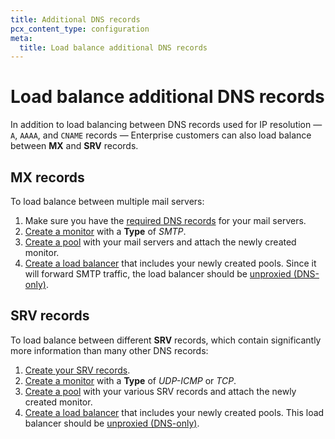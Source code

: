 ```yaml
---
title: Additional DNS records
pcx_content_type: configuration
meta:
  title: Load balance additional DNS records
---
```


# Load balance additional DNS records

In addition to load balancing between DNS records used for IP resolution — `A`, `AAAA`, and `CNAME` records — Enterprise customers can also load balance between **MX** and **SRV** records.

## MX records

To load balance between multiple mail servers:

1.  Make sure you have the [required DNS records](/dns/manage-dns-records/how-to/email-records/#send-and-receive-email) for your mail servers.
2.  [Create a monitor](/load-balancing/monitors/create-monitor/) with a **Type** of _SMTP_.
3.  [Create a pool](/load-balancing/pools/create-pool/) with your mail servers and attach the newly created monitor.
4.  [Create a load balancer](/load-balancing/load-balancers/create-load-balancer/) that includes your newly created pools. Since it will forward SMTP traffic, the load balancer should be [unproxied (DNS-only)](/load-balancing/understand-basics/proxy-modes/#dns-only-load-balancing).

## SRV records

To load balance between different **SRV** records, which contain significantly more information than many other DNS records:

1.  [Create your SRV records](/dns/manage-dns-records/how-to/create-dns-records/#create-dns-records).
2.  [Create a monitor](/load-balancing/monitors/create-monitor/) with a **Type** of _UDP-ICMP_ or _TCP_.
3.  [Create a pool](/load-balancing/pools/create-pool/) with your various SRV records and attach the newly created monitor.
4.  [Create a load balancer](/load-balancing/load-balancers/create-load-balancer/) that includes your newly created pools. This load balancer should be [unproxied (DNS-only)](/load-balancing/understand-basics/proxy-modes/#dns-only-load-balancing).
